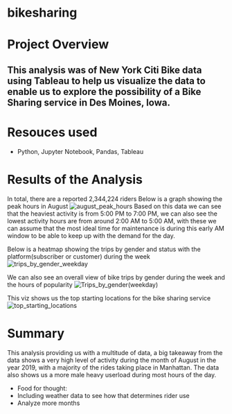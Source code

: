 # bikesharing
# Project Overview
## This analysis was of New York Citi Bike data using Tableau to help us visualize the data to enable us to explore the possibility of a Bike Sharing service in Des Moines, Iowa.

# Resouces used
- Python, Jupyter Notebook, Pandas, Tableau

# Results of the Analysis
In total, there are a reported 2,344,224 riders 
Below is a graph showing the peak hours in August
![august_peak_hours](https://user-images.githubusercontent.com/102084269/178375973-9cc02959-fbc3-49d8-ad90-e40c9c0ea15a.PNG)
Based on this data we can see that the heaviest activity is from 5:00 PM to 7:00 PM, we can also see the lowest activity hours are from around 2:00 AM to 5:00 AM, with these we can assume that the most ideal time for maintenance is during this early AM window to be able to keep up with the demand for the day.

Below is a heatmap showing the trips by gender and status with the platform(subscriber or customer) during the week
![trips_by_gender_weekday](https://user-images.githubusercontent.com/102084269/178376300-e6f949ee-c2cb-40a2-9c5c-a80e83bf7a09.PNG)

We can also see an overall view of bike trips by gender during the week and the hours of popularity 
![Trips_by_gender(weekday)](https://user-images.githubusercontent.com/102084269/178376367-8e1485b1-bfe3-45e1-ac10-96ccb858b5ee.PNG)

This viz shows us the top starting locations for the bike sharing service
![top_starting_locations](https://user-images.githubusercontent.com/102084269/178376633-7605b644-a3c5-419e-9dfe-2c1ccce87753.PNG)

# Summary
This analysis providing us with a multitude of data, a big takeaway from the data shows a very high level of activity during the month of August in the year 2019, with a majority of the rides taking place in Manhattan. The data also shows us a more male heavy userload during most hours of the day.
- Food for thought:
- Including weather data to see how that determines rider use
- Analyze more months

